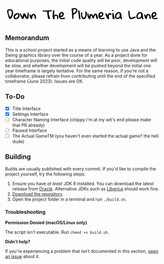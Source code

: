![# Down The Plumeria Lane](resources/images/misc/header.png)

## Memorandum

This is a school project started as a means of learning to use Java and the Swing graphics library over the course of a year. As a project done for educational purposes, the initial code quality will be poor, development will be slow, and whether development will be pushed beyond the initial one year timeframe is largely tentative. For the same reason, if you're not a collaborator, please refrain from contributing until the end of the specified timeframe (June 2023). Issues are OK.

## To-Do

- [x] Title Interface
- [x] Settings Interface
- [ ] Character Naming Interface (chippy i'm at my wit's end please make that PR already)
- [ ] Paused Interface
- [ ] The Actual GameTM (you haven't even started the actual game? the hell dude)

## Building

Builds are usually published with every commit. If you'd like to compile the project yourself, try the following steps:

1. Ensure you have _at least_ JDK 8 installed. You can download the latest release from [Oracle](https://www.oracle.com/java/technologies/downloads/). Alternative JDKs such as [Liberica](https://bell-sw.com/pages/downloads/) should work fine.
2. [Download the repository](https://github.com/Anuken/Mindustry/archive/refs/heads/master.zip).
3. Open the project folder in a terminal and run `./build.sh`.

### Troubleshooting

**Permission Denied (macOS/Linux only)**

The script isn't executable. Run `chmod +x build.sh`.

**Didn't help?**

If you're experiencing a problem that isn't documented in this section, [open an issue](https://github.com/twofacedflora/Down-The-Plumeria-Lane/issues/new) about it.
